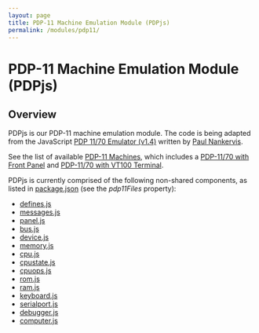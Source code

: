 ```yaml
---
layout: page
title: PDP-11 Machine Emulation Module (PDPjs)
permalink: /modules/pdp11/
---
```


PDP-11 Machine Emulation Module (PDPjs)
=======================================

Overview
---
PDPjs is our PDP-11 machine emulation module.  The code is being adapted from
the JavaScript [PDP 11/70 Emulator (v1.4)](http://skn.noip.me/pdp11/pdp11.html) written by
[Paul Nankervis](mailto:paulnank@hotmail.com).

See the list of available [PDP-11 Machines](/devices/pdp11/machine/), which includes a
[PDP-11/70 with Front Panel](/devices/pdp11/machine/1170/panel/) and [PDP-11/70 with VT100 Terminal](/devices/pdp11/machine/1170/vt100/).

PDPjs is currently comprised of the following non-shared components, as listed in
[package.json](../../package.json) (see the *pdp11Files* property):

* [defines.js](/modules/pdp11/lib/defines.js)
* [messages.js](/modules/pdp11/lib/messages.js)
* [panel.js](/modules/pdp11/lib/panel.js)
* [bus.js](/modules/pdp11/lib/bus.js)
* [device.js](/modules/pdp11/lib/device.js)
* [memory.js](/modules/pdp11/lib/memory.js)
* [cpu.js](/modules/pdp11/lib/cpu.js)
* [cpustate.js](/modules/pdp11/lib/cpustate.js)
* [cpuops.js](/modules/pdp11/lib/cpuops.js)
* [rom.js](/modules/pdp11/lib/rom.js)
* [ram.js](/modules/pdp11/lib/ram.js)
* [keyboard.js](/modules/pdp11/lib/keyboard.js)
* [serialport.js](/modules/pdp11/lib/serialport.js)
* [debugger.js](/modules/pdp11/lib/debugger.js)
* [computer.js](/modules/pdp11/lib/computer.js)
